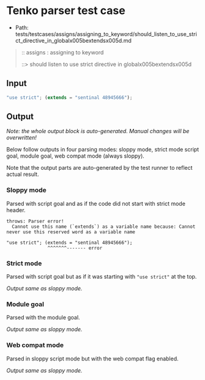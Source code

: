 # Tenko parser test case

- Path: tests/testcases/assigns/assigning_to_keyword/should_listen_to_use_strict_directive_in_globalx005bextendsx005d.md

> :: assigns : assigning to keyword
>
> ::> should listen to use strict directive in globalx005bextendsx005d

## Input

`````js
"use strict"; (extends = "sentinal 48945666");
`````

## Output

_Note: the whole output block is auto-generated. Manual changes will be overwritten!_

Below follow outputs in four parsing modes: sloppy mode, strict mode script goal, module goal, web compat mode (always sloppy).

Note that the output parts are auto-generated by the test runner to reflect actual result.

### Sloppy mode

Parsed with script goal and as if the code did not start with strict mode header.

`````
throws: Parser error!
  Cannot use this name (`extends`) as a variable name because: Cannot never use this reserved word as a variable name

"use strict"; (extends = "sentinal 48945666");
               ^^^^^^^------- error
`````

### Strict mode

Parsed with script goal but as if it was starting with `"use strict"` at the top.

_Output same as sloppy mode._

### Module goal

Parsed with the module goal.

_Output same as sloppy mode._

### Web compat mode

Parsed in sloppy script mode but with the web compat flag enabled.

_Output same as sloppy mode._
